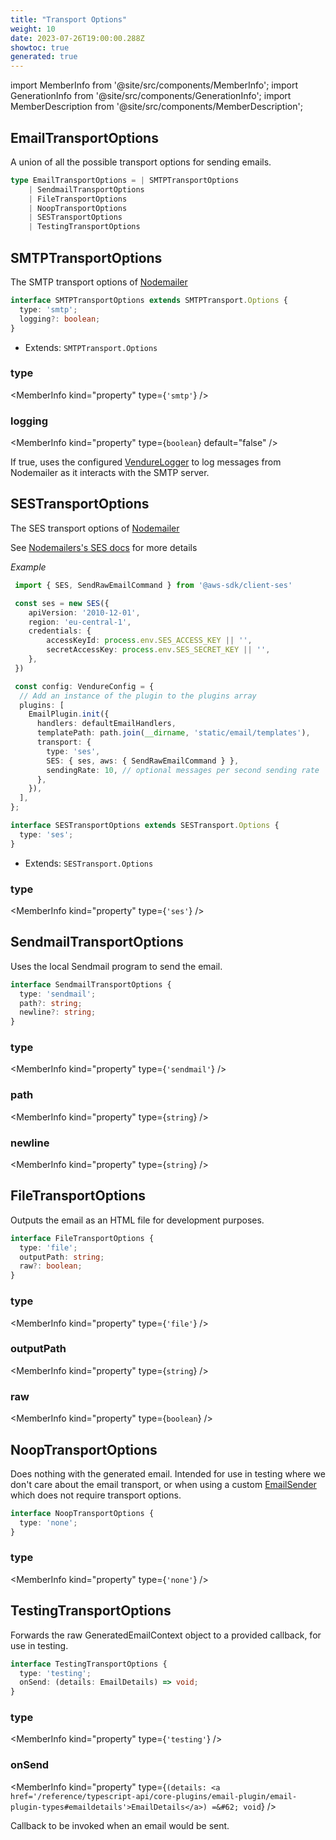 ```yaml
---
title: "Transport Options"
weight: 10
date: 2023-07-26T19:00:00.288Z
showtoc: true
generated: true
---
```

<!-- This file was generated from the Vendure source. Do not modify. Instead, re-run the "docs:build" script -->
import MemberInfo from '@site/src/components/MemberInfo';
import GenerationInfo from '@site/src/components/GenerationInfo';
import MemberDescription from '@site/src/components/MemberDescription';


## EmailTransportOptions

<GenerationInfo sourceFile="packages/email-plugin/src/types.ts" sourceLine="131" packageName="@vendure/email-plugin" />

A union of all the possible transport options for sending emails.

```ts title="Signature"
type EmailTransportOptions = | SMTPTransportOptions
    | SendmailTransportOptions
    | FileTransportOptions
    | NoopTransportOptions
    | SESTransportOptions
    | TestingTransportOptions
```


## SMTPTransportOptions

<GenerationInfo sourceFile="packages/email-plugin/src/types.ts" sourceLine="146" packageName="@vendure/email-plugin" />

The SMTP transport options of [Nodemailer](https://nodemailer.com/smtp/)

```ts title="Signature"
interface SMTPTransportOptions extends SMTPTransport.Options {
  type: 'smtp';
  logging?: boolean;
}
```
* Extends: <code>SMTPTransport.Options</code>



<div className="members-wrapper">

### type

<MemberInfo kind="property" type={`'smtp'`}   />


### logging

<MemberInfo kind="property" type={`boolean`} default="false"   />

If true, uses the configured <a href='/reference/typescript-api/logger/vendure-logger#vendurelogger'>VendureLogger</a> to log messages from Nodemailer as it interacts with
the SMTP server.


</div>


## SESTransportOptions

<GenerationInfo sourceFile="packages/email-plugin/src/types.ts" sourceLine="195" packageName="@vendure/email-plugin" />

The SES transport options of [Nodemailer](https://nodemailer.com/transports/ses//)

See [Nodemailers's SES docs](https://nodemailer.com/transports/ses/) for more details

*Example*

```ts
 import { SES, SendRawEmailCommand } from '@aws-sdk/client-ses'

 const ses = new SES({
    apiVersion: '2010-12-01',
    region: 'eu-central-1',
    credentials: {
        accessKeyId: process.env.SES_ACCESS_KEY || '',
        secretAccessKey: process.env.SES_SECRET_KEY || '',
    },
 })

 const config: VendureConfig = {
  // Add an instance of the plugin to the plugins array
  plugins: [
    EmailPlugin.init({
      handlers: defaultEmailHandlers,
      templatePath: path.join(__dirname, 'static/email/templates'),
      transport: {
        type: 'ses',
        SES: { ses, aws: { SendRawEmailCommand } },
        sendingRate: 10, // optional messages per second sending rate
      },
    }),
  ],
};
 ```

```ts title="Signature"
interface SESTransportOptions extends SESTransport.Options {
  type: 'ses';
}
```
* Extends: <code>SESTransport.Options</code>



<div className="members-wrapper">

### type

<MemberInfo kind="property" type={`'ses'`}   />




</div>


## SendmailTransportOptions

<GenerationInfo sourceFile="packages/email-plugin/src/types.ts" sourceLine="206" packageName="@vendure/email-plugin" />

Uses the local Sendmail program to send the email.

```ts title="Signature"
interface SendmailTransportOptions {
  type: 'sendmail';
  path?: string;
  newline?: string;
}
```

<div className="members-wrapper">

### type

<MemberInfo kind="property" type={`'sendmail'`}   />


### path

<MemberInfo kind="property" type={`string`}   />


### newline

<MemberInfo kind="property" type={`string`}   />




</div>


## FileTransportOptions

<GenerationInfo sourceFile="packages/email-plugin/src/types.ts" sourceLine="221" packageName="@vendure/email-plugin" />

Outputs the email as an HTML file for development purposes.

```ts title="Signature"
interface FileTransportOptions {
  type: 'file';
  outputPath: string;
  raw?: boolean;
}
```

<div className="members-wrapper">

### type

<MemberInfo kind="property" type={`'file'`}   />


### outputPath

<MemberInfo kind="property" type={`string`}   />


### raw

<MemberInfo kind="property" type={`boolean`}   />




</div>


## NoopTransportOptions

<GenerationInfo sourceFile="packages/email-plugin/src/types.ts" sourceLine="237" packageName="@vendure/email-plugin" />

Does nothing with the generated email. Intended for use in testing where we don't care about the email transport,
or when using a custom <a href='/reference/typescript-api/core-plugins/email-plugin/email-sender#emailsender'>EmailSender</a> which does not require transport options.

```ts title="Signature"
interface NoopTransportOptions {
  type: 'none';
}
```

<div className="members-wrapper">

### type

<MemberInfo kind="property" type={`'none'`}   />




</div>


## TestingTransportOptions

<GenerationInfo sourceFile="packages/email-plugin/src/types.ts" sourceLine="266" packageName="@vendure/email-plugin" />

Forwards the raw GeneratedEmailContext object to a provided callback, for use in testing.

```ts title="Signature"
interface TestingTransportOptions {
  type: 'testing';
  onSend: (details: EmailDetails) => void;
}
```

<div className="members-wrapper">

### type

<MemberInfo kind="property" type={`'testing'`}   />


### onSend

<MemberInfo kind="property" type={`(details: <a href='/reference/typescript-api/core-plugins/email-plugin/email-plugin-types#emaildetails'>EmailDetails</a>) =&#62; void`}   />

Callback to be invoked when an email would be sent.


</div>
